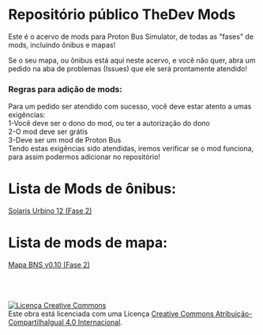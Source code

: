 # Repositório público TheDev Mods

Este é o acervo de mods para Proton Bus Simulator, de todas as "fases" de mods, incluindo ônibus e mapas!

Se o seu mapa, ou ônibus está aqui neste acervo, e você não quer, abra um pedido na aba de problemas (Issues) que ele será prontamente atendido!

<h3>Regras para adição de mods:</h3>

Para um pedido ser atendido com sucesso, você deve estar atento a umas exigências: <br>1-Você deve ser o dono do mod, ou ter a autorização do dono<br>2-O mod deve ser grátis<br>3-Deve ser um mod de Proton Bus<br>Tendo estas exigências sido atendidas, iremos verificar se o mod funciona, para assim podermos adicionar no repositório!

<h1> Lista de Mods de ônibus: </h1>
  <a href="https://www.thedevmods.ga/2020/12/solaris-urbino12-3portas.html">Solaris Urbino 12 (Fase 2)</a><br>
  
  
<h1> Lista de mods de mapa: </h1>
  <a href="https://www.thedevmods.ga/2020/12/mapabns-2fase.html">Mapa BNS v0.10 (Fase 2)</a><br>








<p><br><br><br><a rel="license" href="http://creativecommons.org/licenses/by-sa/4.0/"><img alt="Licença Creative Commons" style="border-width:0" src="https://i.creativecommons.org/l/by-sa/4.0/88x31.png" /></a><br />Este obra está licenciada com uma Licença <a rel="license" href="http://creativecommons.org/licenses/by-sa/4.0/">Creative Commons Atribuição-CompartilhaIgual 4.0 Internacional</a>.</p>
